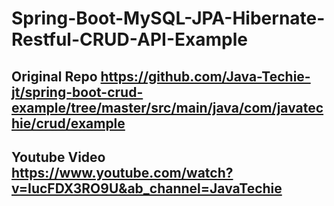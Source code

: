 # Spring-Boot-MySQL-JPA-Hibernate-Restful-CRUD-API-Example

## Original Repo https://github.com/Java-Techie-jt/spring-boot-crud-example/tree/master/src/main/java/com/javatechie/crud/example
## Youtube Video https://www.youtube.com/watch?v=IucFDX3RO9U&ab_channel=JavaTechie
